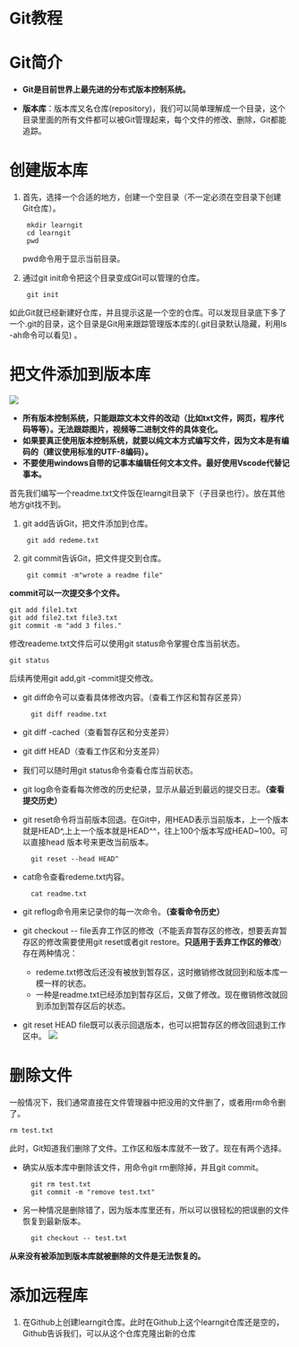 # Git教程
# Git简介  

- **Git是目前世界上最先进的分布式版本控制系统。**    

- **版本库**：版本库又名仓库(repository)，我们可以简单理解成一个目录，这个目录里面的所有文件都可以被Git管理起来，每个文件的修改、删除，Git都能追踪。
# 创建版本库
1. 首先，选择一个合适的地方，创建一个空目录（不一定必须在空目录下创建Git仓库）。  

    	mkdir learngit  
		cd learngit  
		pwd  
	pwd命令用于显示当前目录。     
2. 通过git init命令把这个目录变成Git可以管理的仓库。

    	git init
如此Git就已经新建好仓库，并且提示这是一个空的仓库。可以发现目录底下多了一个.git的目录，这个目录是Git用来跟踪管理版本库的(.git目录默认隐藏，利用ls -ah命令可以看见) 。 
# 把文件添加到版本库
![](https://img-blog.csdnimg.cn/96021e64e9b244aeb50ce145db72970c.png)
- **所有版本控制系统，只能跟踪文本文件的改动（比如txt文件，网页，程序代码等等）。无法跟踪图片，视频等二进制文件的具体变化。**   
- **如果要真正使用版本控制系统，就要以纯文本方式编写文件，因为文本是有编码的（建议使用标准的UTF-8编码）。**  
- **不要使用windows自带的记事本编辑任何文本文件。最好使用Vscode代替记事本。**  

首先我们编写一个readme.txt文件饭在learngit目录下（子目录也行）。放在其他地方git找不到。

1. git add告诉Git，把文件添加到仓库。  

   		git add redeme.txt
2. git commit告诉Git，把文件提交到仓库。

    	git commit -m"wrote a readme file"

**commit可以一次提交多个文件。**  
    
	git add file1.txt
	git add file2.txt file3.txt
	git commit -m "add 3 files."
修改reademe.txt文件后可以使用git status命令掌握仓库当前状态。

    git status  
后续再使用git add,git -commit提交修改。

- git diff命令可以查看具体修改内容。（查看工作区和暂存区差异）

    	git diff readme.txt
- git diff -cached（查看暂存区和分支差异）
- git diff HEAD（查看工作区和分支差异）  
- 我们可以随时用git status命令查看仓库当前状态。  
- git log命令查看每次修改的历史纪录，显示从最近到最远的提交日志。**（查看提交历史）**
- git reset命令将当前版本回退。在Git中，用HEAD表示当前版本，上一个版本就是HEAD^,上上一个版本就是HEAD^^，往上100个版本写成HEAD~100。可以直接head 版本号来更改当前版本。

    	git reset --head HEAD^
- cat命令查看redeme.txt内容。

    	cat readme.txt   
- git reflog命令用来记录你的每一次命令。**（查看命令历史）**
- git checkout -- file丢弃工作区的修改（不能丢弃暂存区的修改，想要丢弃暂存区的修改需要使用git reset或者git restore。**只适用于丢弃工作区的修改**）   
	存在两种情况：
	- redeme.txt修改后还没有被放到暂存区，这时撤销修改就回到和版本库一模一样的状态。
	- 一种是readme.txt已经添加到暂存区后，又做了修改。现在撤销修改就回到添加到暂存区后的状态。   
- git reset HEAD file既可以表示回退版本，也可以把暂存区的修改回退到工作区中。
![](https://img-blog.csdnimg.cn/6f90964ff50848b3a4344bb895220d1a.png)  
# 删除文件
一般情况下，我们通常直接在文件管理器中把没用的文件删了，或者用rm命令删了。  

    rm test.txt
此时，Git知道我们删除了文件。工作区和版本库就不一致了。现在有两个选择。  
  
- 确实从版本库中删除该文件，用命令git rm删除掉，并且git commit。

    	git rm test.txt
		git commit -m "remove test.txt"  
- 另一种情况是删除错了，因为版本库里还有，所以可以很轻松的把误删的文件恢复到最新版本。  

		git checkout -- test.txt

**从来没有被添加到版本库就被删除的文件是无法恢复的。** 
# 添加远程库
1. 在Github上创建learngit仓库。此时在Github上这个learngit仓库还是空的，Github告诉我们，可以从这个仓库克隆出新的仓库





